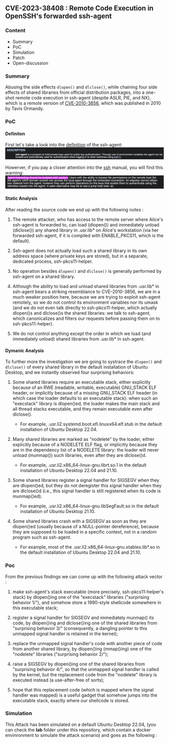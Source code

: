## CVE-2023-38408 : Remote Code Execution in OpenSSH's forwarded ssh-agent

### Content
- Summary
- PoC
- Simulation
- Patch
- Open-discussion

### Summary
Abusing the side effects `dlopen()` and `dlclose()`, while chaining four side effects of shared libraries from official distribution packages, into a one-shot remote code execution in ssh-agent (despite ASLR, PIE, and NX), which is a remote version of [CVE-2010-3856](https:.seclists.org.fulldisclosure.2010.Oct.344), which was published in 2010 by Tavis Ormandy.

### PoC
#### Definiton
First let's take a look into the [definition](https:.man.openbsd.org.ssh-agent.1) of the ssh-agent:
![](img/ssg-agent-def.png)

Howerver, if you pay a closer attention into the [ssh](https:.man.openbsd.org.ssh.1) manual, you will find this warning:
![](img/ssh_warning.png)

#### Static Analysis
After reading the source code we end up with the following notes :
1. The remote attacker, who has access to the remote server where Alice's ssh-agent is forwarded to, can load (dlopen()) and immediately unload (dlclose()) any shared library in .usr.lib* on Alice's workstation (via her forwarded ssh-agent, if it is compiled with ENABLE_PKCS11, which is the default).

2. Ssh-agent does not actually load such a shared library in its own address space (where private keys are stored), but in a separate, dedicated process, ssh-pkcs11-helper.

3. No operation besides `dlopen()` and `dlclose()` is generally performed by ssh-agent on a shared library.

4. Although the ability to load and unload shared libraries from .usr.lib* in ssh-agent bears a striking resemblance to CVE-2010-3856, we are in a much weaker position here, because we are trying to exploit ssh-agent remotely, so we do not control its environment variables nor its umask (and we do not even talk directly to ssh-pkcs11-helper, which actually dlopen()s and dlclose()s the shared libraries: we talk to ssh-agent, which canonicalizes and filters our requests before passing them on to ssh-pkcs11-helper).

5. We do not control anything except the order in which we load (and immediately unload) shared libraries from .usr.lib* in ssh-agent.

#### Dymanic Analysis
To further more the investigation we are going to systrace the `dlopen()` and `dlclose()` of every shared library in the default installation of Ubuntu Desktop, and we instantly observed four surprising behaviors:

1. Some shared libraries require an executable stack, either explicitly because of an RWE (readable, writable, executable) GNU_STACK ELF header, or implicitly because of a missing GNU_STACK ELF header (in which case the loader defaults to an executable stack): when such an "execstack" library is dlopen()ed, the loader makes the main stack and all thread stacks executable, and they remain executable even after dlclose().

    - For example, .usr.li2.systemd.boot.efi.linuxx64.elf.stub in the default
    installation of Ubuntu Desktop 22.04.

2. Many shared libraries are marked as "nodelete" by the loader, either explicitly because of a NODELETE ELF flag, or implicitly because they are in the dependency list of a NODELETE library: the loader will never unload (munmap()) such libraries, even after they are dlclose()d.

    - For example, .usr.li2.x86_64-linux-gnu.librt.so.1 in the default
    installation of Ubuntu Desktop 22.04 and 21.10.


3. Some shared libraries register a signal handler for SIGSEGV when they are dlopen()ed, but they do not deregister this signal handler when they are dlclose()d (i.e., this signal handler is still registered when its code is munmap()ed).

    - For example, .usr.li2.x86_64-linux-gnu.libSegFault.so in the default
    installation of Ubuntu Desktop 21.10.


4. Some shared libraries crash with a SIGSEGV as soon as they are dlopen()ed (usually because of a NULL-pointer dereference), because they are supposed to be loaded in a specific context, not in a random program such as ssh-agent.

    - For example, most of the .usr.li2.x86_64-linux-gnu.xtables.lib*.so in
    the default installation of Ubuntu Desktop 22.04 and 21.10.

### Poc
From the previous findings we can come up with the following attack vector :

1. make ssh-agent's stack executable (more precisely,
ssh-pkcs11-helper's stack) by dlopen()ing one of the "execstack"
libraries ("surprising behavior 1/"), and somehow store a 1990-style
shellcode somewhere in this executable stack;

2. register a signal handler for SIGSEGV and immediately munmap() its
code, by dlopen()ing and dlclose()ing one of the shared libraries from
"surprising behavior 3/" (consequently, a dangling pointer to this
unmapped signal handler is retained in the kernel);

3. replace the unmapped signal handler's code with another piece of code
from another shared library, by dlopen()ing (mmap()ing) one of the
"nodelete" libraries ("surprising behavior 2/");

4. raise a SIGSEGV by dlopen()ing one of the shared libraries from
"surprising behavior 4/", so that the unmapped signal handler is called
by the kernel, but the replacement code from the "nodelete" library is
executed instead (a use-after-free of sorts);

5. hope that this replacement code (which is mapped where the signal
handler was mapped) is a useful gadget that somehow jumps into the
executable stack, exactly where our shellcode is stored.

### Simulation
This Attack has been simulated on a default Ubuntu Desktop 22.04, (you can check the **lab** folder under this repository, which contain a docker envinronment to simulate the attack scenario) and goes as the following :





